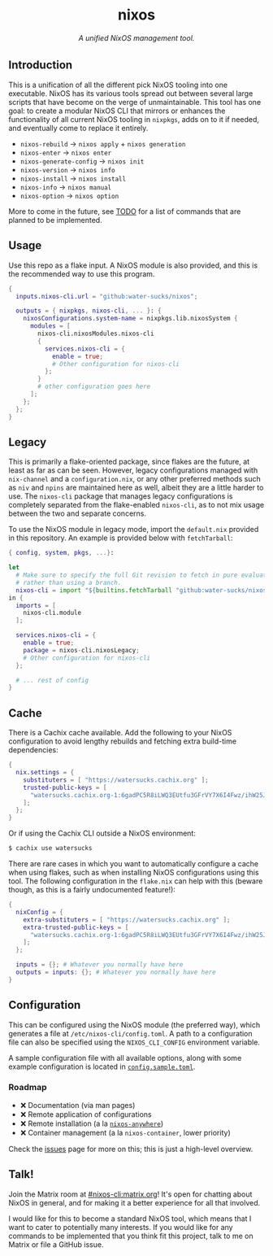 <h1 align="center">nixos</h1>
<h6 align="center">A unified NixOS management tool.</h6>

## Introduction

This is a unification of all the different pick NixOS tooling into one
executable. NixOS has its various tools spread out between several large scripts
that have become on the verge of unmaintainable. This tool has one goal: to
create a modular NixOS CLI that mirrors or enhances the functionality of all
current NixOS tooling in `nixpkgs`, adds on to it if needed, and eventually come
to replace it entirely.

- `nixos-rebuild` → `nixos apply` + `nixos generation`
- `nixos-enter` → `nixos enter`
- `nixos-generate-config` → `nixos init`
- `nixos-version` → `nixos info`
- `nixos-install` → `nixos install`
- `nixos-info` → `nixos manual`
- `nixos-option` → `nixos option`

More to come in the future, see [TODO](#todo) for a list of commands that are
planned to be implemented.

## Usage

Use this repo as a flake input. A NixOS module is also provided, and this is the
recommended way to use this program.

```nix
{
  inputs.nixos-cli.url = "github:water-sucks/nixos";

  outputs = { nixpkgs, nixos-cli, ... }: {
    nixosConfigurations.system-name = nixpkgs.lib.nixosSystem {
      modules = [
        nixos-cli.nixosModules.nixos-cli
        {
          services.nixos-cli = {
            enable = true;
            # Other configuration for nixos-cli
          };
        }
        # other configuration goes here
      ];
    };
  };
}
```

## Legacy

This is primarily a flake-oriented package, since flakes are the future, at
least as far as can be seen. However, legacy configurations managed with
`nix-channel` and a `configuration.nix`, or any other preferred methods such as
`niv` and `npins` are maintained here as well, albeit they are a little harder
to use. The `nixos-cli` package that manages legacy configurations is completely
separated from the flake-enabled `nixos-cli`, as to not mix usage between the
two and separate concerns.

To use the NixOS module in legacy mode, import the `default.nix` provided in
this repository. An example is provided below with `fetchTarball`:

```nix
{ config, system, pkgs, ...}:

let
  # Make sure to specify the full Git revision to fetch in pure evaluation mode,
  # rather than using a branch.
  nixos-cli = import "${builtins.fetchTarball "github:water-sucks/nixos/archive/GITREVORBRANCHDEADBEEFDEADBEEF0000.tar.gz}" {inherit pkgs;};
in {
  imports = [
    nixos-cli.module
  ];

  services.nixos-cli = {
    enable = true;
    package = nixos-cli.nixosLegacy;
    # Other configuration for nixos-cli
  };

  # ... rest of config
}
```

## Cache

There is a Cachix cache available. Add the following to your NixOS configuration
to avoid lengthy rebuilds and fetching extra build-time dependencies:

```nix
{
  nix.settings = {
    substituters = [ "https://watersucks.cachix.org" ];
    trusted-public-keys = [
      "watersucks.cachix.org-1:6gadPC5R8iLWQ3EUtfu3GFrVY7X6I4Fwz/ihW25Jbv8="
    ];
  };
}
```

Or if using the Cachix CLI outside a NixOS environment:

```sh
$ cachix use watersucks
```

There are rare cases in which you want to automatically configure a cache when
using flakes, such as when installing NixOS configurations using this tool. The
following configuration in the `flake.nix` can help with this (beware though, as
this is a fairly undocumented feature!):

```nix
{
  nixConfig = {
    extra-substituters = [ "https://watersucks.cachix.org" ];
    extra-trusted-public-keys = [
      "watersucks.cachix.org-1:6gadPC5R8iLWQ3EUtfu3GFrVY7X6I4Fwz/ihW25Jbv8="
    ];
  };

  inputs = {}; # Whatever you normally have here
  outputs = inputs: {}; # Whatever you normally have here
}
```

## Configuration

This can be configured using the NixOS module (the preferred way), which
generates a file at `/etc/nixos-cli/config.toml`. A path to a configuration file
can also be specified using the `NIXOS_CLI_CONFIG` environment variable.

A sample configuration file with all available options, along with some example
configuration is located in [`config.sample.toml`](./config.sample.toml).

### Roadmap

- ❌ Documentation (via man pages)
- ❌ Remote application of configurations
- ❌ Remote installation (a la
  [`nixos-anywhere`](https;//github.com/numtide/nixos-anywhere))
- ❌ Container management (a la `nixos-container`, lower priority)

Check the [issues](https://github.com/water-sucks/nixos/issues) page for more on
this; this is just a high-level overview.

## Talk!

Join the Matrix room at
[#nixos-cli:matrix.org](https://matrix.to/#/#nixos-cli:matrix.org)! It's open
for chatting about NixOS in general, and for making it a better experience for
all that involved.

I would like for this to become a standard NixOS tool, which means that I want
to cater to potentially many interests. If you would like for any commands to be
implemented that you think fit this project, talk to me on Matrix or file a
GitHub issue.

